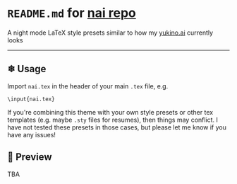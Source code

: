 # `README.md` for [nai repo](https://github.com/Ai-Yukino/nai)

A night mode LaTeX style presets similar to how my [yukino.ai](http://yukino.ai/) currently looks

---

## ❄ Usage

Import `nai.tex` in the header of your main `.tex` file, e.g.

```
\input{nai.tex}
```

If you're combining this theme with your own style presets or other tex templates (e.g. maybe `.sty` files for resumes), then things may conflict. I have not tested these presets in those cases, but please let me know if you have any issues!

## 🌸 Preview

TBA
